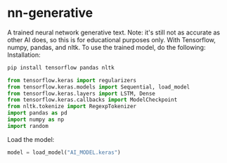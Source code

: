 # nn-generative
A trained neural network generative text. Note: it's still not as accurate as other AI does, so this is for educational purposes only. With Tensorflow, numpy, pandas, and nltk. To use the trained model, do the following:
<br>Installation:
```bash
pip install tensorflow pandas nltk
```

```python
from tensorflow.keras import regularizers
from tensorflow.keras.models import Sequential, load_model
from tensorflow.keras.layers import LSTM, Dense
from tensorflow.keras.callbacks import ModelCheckpoint
from nltk.tokenize import RegexpTokenizer
import pandas as pd
import numpy as np
import random
```
Load the model:
```python
model = load_model("AI_MODEL.keras")
```
